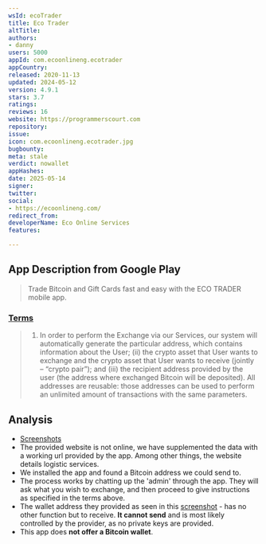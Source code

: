 ```yaml
---
wsId: ecoTrader
title: Eco Trader
altTitle: 
authors:
- danny
users: 5000
appId: com.ecoonlineng.ecotrader
appCountry: 
released: 2020-11-13
updated: 2024-05-12
version: 4.9.1
stars: 3.7
ratings: 
reviews: 16
website: https://programmerscourt.com
repository: 
issue: 
icon: com.ecoonlineng.ecotrader.jpg
bugbounty: 
meta: stale
verdict: nowallet
appHashes: 
date: 2025-05-14
signer: 
twitter: 
social:
- https://ecoonlineng.com/
redirect_from: 
developerName: Eco Online Services
features: 

---
```


## App Description from Google Play 

> Trade Bitcoin and Gift Cards fast and easy with the ECO TRADER mobile app.

### [Terms](https://ecoonlineng.com/terms-of-use/)

> 1. In order to perform the Exchange via our Services, our system will automatically generate the particular address, which contains information about the User; (ii) the crypto asset that User wants to exchange and the crypto asset that User wants to receive (jointly – “crypto pair”); and (iii) the recipient address provided by the user (the address where exchanged Bitcoin will be deposited). All addresses are reusable: those addresses can be used to perform an unlimited amount of transactions with the same parameters.

## Analysis 

- [Screenshots](https://twitter.com/BitcoinWalletz/status/1660925613467922433)
- The provided website is not online, we have supplemented the data with a working url provided by the app. Among other things, the website details logistic services.
- We installed the app and found a Bitcoin address we could send to.
- The process works by chatting up the 'admin' through the app. They will ask what you wish to exchange, and then proceed to give instructions as specified in the terms above. 
- The wallet address they provided as seen in this [screenshot](https://twitter.com/BitcoinWalletz/status/1660925613467922433/photo/3) - has no other function but to receive. **It cannot send** and is most likely controlled by the provider, as no private keys are provided. 
- This app does **not offer a Bitcoin wallet**. 
